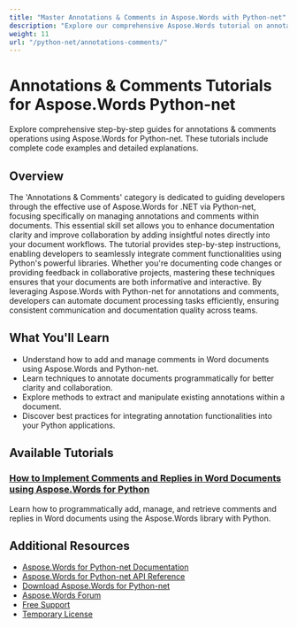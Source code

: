 ```yaml
---
title: "Master Annotations & Comments in Aspose.Words with Python-net"
description: "Explore our comprehensive Aspose.Words tutorial on annotations and comments using Python-net. Enhance your document processing skills with practical examples."
weight: 11
url: "/python-net/annotations-comments/"
---
```

# Annotations & Comments Tutorials for Aspose.Words Python-net

Explore comprehensive step-by-step guides for annotations & comments operations using Aspose.Words for Python-net. These tutorials include complete code examples and detailed explanations.

## Overview

The 'Annotations & Comments' category is dedicated to guiding developers through the effective use of Aspose.Words for .NET via Python-net, focusing specifically on managing annotations and comments within documents. This essential skill set allows you to enhance documentation clarity and improve collaboration by adding insightful notes directly into your document workflows. The tutorial provides step-by-step instructions, enabling developers to seamlessly integrate comment functionalities using Python's powerful libraries. Whether you're documenting code changes or providing feedback in collaborative projects, mastering these techniques ensures that your documents are both informative and interactive. By leveraging Aspose.Words with Python-net for annotations and comments, developers can automate document processing tasks efficiently, ensuring consistent communication and documentation quality across teams.

## What You'll Learn

- Understand how to add and manage comments in Word documents using Aspose.Words and Python-net.
- Learn techniques to annotate documents programmatically for better clarity and collaboration.
- Explore methods to extract and manipulate existing annotations within a document.
- Discover best practices for integrating annotation functionalities into your Python applications.

## Available Tutorials

### [How to Implement Comments and Replies in Word Documents using Aspose.Words for Python](./aspose-words-python-comments-replies/)
Learn how to programmatically add, manage, and retrieve comments and replies in Word documents using the Aspose.Words library with Python.

## Additional Resources

- [Aspose.Words for Python-net Documentation](https://docs.aspose.com/words/python-net/)
- [Aspose.Words for Python-net API Reference](https://reference.aspose.com/words/python-net/)
- [Download Aspose.Words for Python-net](https://releases.aspose.com/words/python-net/)
- [Aspose.Words Forum](https://forum.aspose.com/c/words/8)
- [Free Support](https://forum.aspose.com/)
- [Temporary License](https://purchase.aspose.com/temporary-license/)